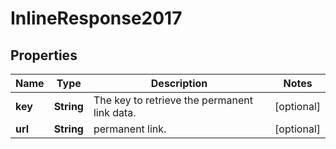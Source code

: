 # InlineResponse2017

## Properties
Name | Type | Description | Notes
------------ | ------------- | ------------- | -------------
**key** | **String** | The key to retrieve the permanent link data. |  [optional]
**url** | **String** | permanent link. |  [optional]
